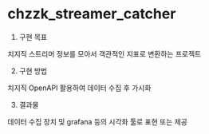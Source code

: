 # chzzk_streamer_catcher

1. 구현 목표

치지직 스트리머 정보를 모아서 객관적인 지표로 변환하는 프로젝트

2. 구현 방법

치지직 OpenAPI 활용하여 데이터 수집 후 가시화

3. 결과물

데이터 수집 장치 및 grafana 등의 시각화 툴로 표현 또는 제공
